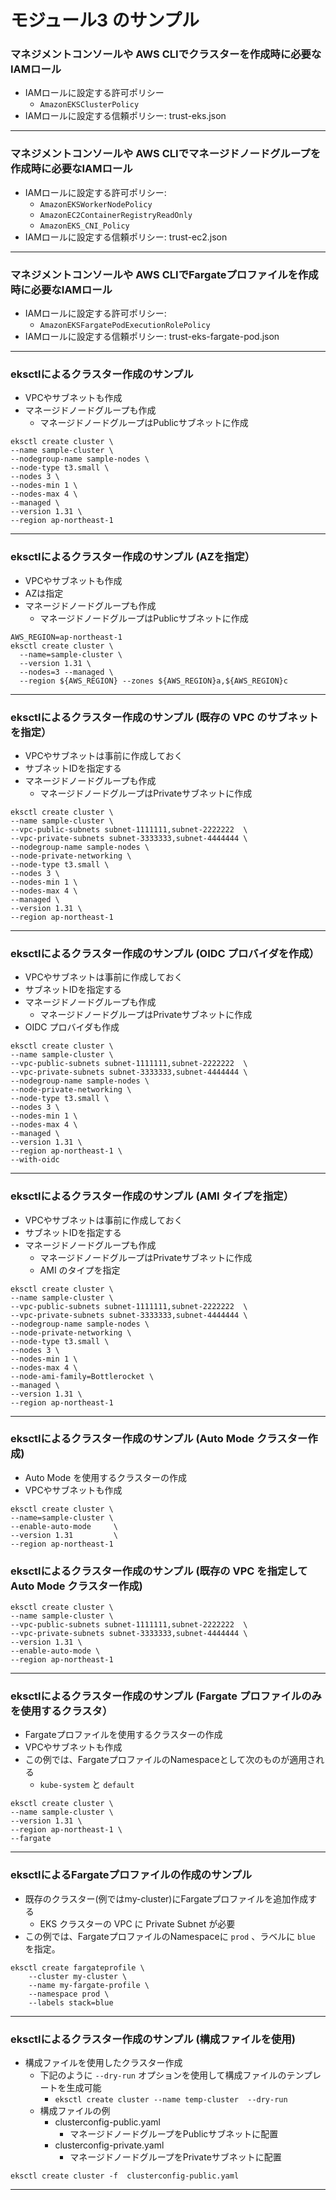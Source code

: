 # モジュール3 のサンプル


### マネジメントコンソールや AWS CLIでクラスターを作成時に必要なIAMロール
* IAMロールに設定する許可ポリシー
  -  `AmazonEKSClusterPolicy`
* IAMロールに設定する信頼ポリシー: trust-eks.json

---

### マネジメントコンソールや AWS CLIでマネージドノードグループを作成時に必要なIAMロール
* IAMロールに設定する許可ポリシー: 
  - `AmazonEKSWorkerNodePolicy`
  - `AmazonEC2ContainerRegistryReadOnly`
  - `AmazonEKS_CNI_Policy`
* IAMロールに設定する信頼ポリシー: trust-ec2.json
---
### マネジメントコンソールや AWS CLIでFargateプロファイルを作成時に必要なIAMロール
* IAMロールに設定する許可ポリシー:
  - `AmazonEKSFargatePodExecutionRolePolicy`
* IAMロールに設定する信頼ポリシー: trust-eks-fargate-pod.json

---
### eksctlによるクラスター作成のサンプル 

* VPCやサブネットも作成
* マネージドノードグループも作成
  - マネージドノードグループはPublicサブネットに作成 

```
eksctl create cluster \
--name sample-cluster \
--nodegroup-name sample-nodes \
--node-type t3.small \
--nodes 3 \
--nodes-min 1 \
--nodes-max 4 \
--managed \
--version 1.31 \
--region ap-northeast-1
```

---

### eksctlによるクラスター作成のサンプル (AZを指定）

* VPCやサブネットも作成
* AZは指定
* マネージドノードグループも作成
  - マネージドノードグループはPublicサブネットに作成 

```
AWS_REGION=ap-northeast-1
eksctl create cluster \
  --name=sample-cluster \
  --version 1.31 \
  --nodes=3 --managed \
  --region ${AWS_REGION} --zones ${AWS_REGION}a,${AWS_REGION}c
```
---

### eksctlによるクラスター作成のサンプル  (既存の VPC のサブネットを指定）

* VPCやサブネットは事前に作成しておく
* サブネットIDを指定する
* マネージドノードグループも作成
  - マネージドノードグループはPrivateサブネットに作成 

```
eksctl create cluster \
--name sample-cluster \
--vpc-public-subnets subnet-1111111,subnet-2222222  \
--vpc-private-subnets subnet-3333333,subnet-4444444 \
--nodegroup-name sample-nodes \
--node-private-networking \
--node-type t3.small \
--nodes 3 \
--nodes-min 1 \
--nodes-max 4 \
--managed \
--version 1.31 \
--region ap-northeast-1
```
---
### eksctlによるクラスター作成のサンプル (OIDC プロバイダを作成）

* VPCやサブネットは事前に作成しておく
* サブネットIDを指定する
* マネージドノードグループも作成
  - マネージドノードグループはPrivateサブネットに作成
* OIDC プロバイダも作成

```
eksctl create cluster \
--name sample-cluster \
--vpc-public-subnets subnet-1111111,subnet-2222222  \
--vpc-private-subnets subnet-3333333,subnet-4444444 \
--nodegroup-name sample-nodes \
--node-private-networking \
--node-type t3.small \
--nodes 3 \
--nodes-min 1 \
--nodes-max 4 \
--managed \
--version 1.31 \
--region ap-northeast-1 \
--with-oidc
```

---

### eksctlによるクラスター作成のサンプル (AMI タイプを指定）

* VPCやサブネットは事前に作成しておく
* サブネットIDを指定する
* マネージドノードグループも作成
  - マネージドノードグループはPrivateサブネットに作成 
  - AMI のタイプを指定 

```
eksctl create cluster \
--name sample-cluster \
--vpc-public-subnets subnet-1111111,subnet-2222222  \
--vpc-private-subnets subnet-3333333,subnet-4444444 \
--nodegroup-name sample-nodes \
--node-private-networking \
--node-type t3.small \
--nodes 3 \
--nodes-min 1 \
--nodes-max 4 \
--node-ami-family=Bottlerocket \
--managed \
--version 1.31 \
--region ap-northeast-1
```

---

### eksctlによるクラスター作成のサンプル (Auto Mode クラスター作成)

* Auto Mode を使用するクラスターの作成
* VPCやサブネットも作成

```
eksctl create cluster \
--name=sample-cluster \
--enable-auto-mode     \
--version 1.31         \
--region ap-northeast-1
```

### eksctlによるクラスター作成のサンプル (既存の VPC を指定して Auto Mode クラスター作成)

```
eksctl create cluster \
--name sample-cluster \
--vpc-public-subnets subnet-1111111,subnet-2222222  \
--vpc-private-subnets subnet-3333333,subnet-4444444 \
--version 1.31 \
--enable-auto-mode \
--region ap-northeast-1
```

---

### eksctlによるクラスター作成のサンプル (Fargate プロファイルのみを使用するクラスタ）

* Fargateプロファイルを使用するクラスターの作成
* VPCやサブネットも作成
* この例では、FargateプロファイルのNamespaceとして次のものが適用される
  - `kube-system` と `default` 

```
eksctl create cluster \
--name sample-cluster \
--version 1.31 \
--region ap-northeast-1 \
--fargate
```
---

### eksctlによるFargateプロファイルの作成のサンプル 

* 既存のクラスター(例ではmy-cluster)にFargateプロファイルを追加作成する
  - EKS クラスターの VPC に Private Subnet が必要
* この例では、FargateプロファイルのNamespaceに `prod` 、ラベルに `blue` を指定。

```
eksctl create fargateprofile \
    --cluster my-cluster \
    --name my-fargate-profile \
    --namespace prod \
    --labels stack=blue
```

---

### eksctlによるクラスター作成のサンプル (構成ファイルを使用)

* 構成ファイルを使用したクラスター作成
  - 下記のように `--dry-run` オプションを使用して構成ファイルのテンプレートを生成可能
    - `eksctl create cluster --name temp-cluster  --dry-run`
  - 構成ファイルの例
    - clusterconfig-public.yaml
      - マネージドノードグループをPublicサブネットに配置
    - clusterconfig-private.yaml
      - マネージドノードグループをPrivateサブネットに配置

```
eksctl create cluster -f  clusterconfig-public.yaml
```

---

